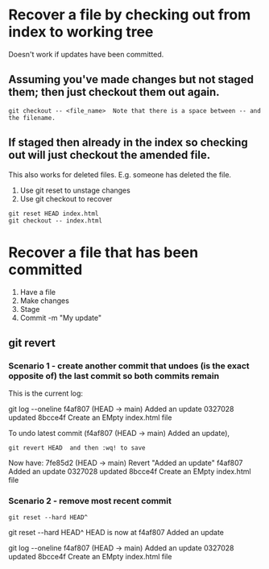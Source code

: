 # Recover a file by checking out from index to working tree
Doesn't work if updates have been committed.

## Assuming you've made changes but not staged them; then just checkout them out again.
```
git checkout -- <file_name>  Note that there is a space between -- and the filename.
```

## If staged then already in the index so checking out will just checkout the amended file.
This also works for deleted files. E.g. someone has deleted the file. 

1. Use git reset to unstage changes
2. Use git checkout to recover

```
git reset HEAD index.html
git checkout -- index.html
```

# Recover a file that has been committed

1. Have a file
2. Make changes
3. Stage
4. Commit -m "My update"

## git revert

### Scenario 1 - create another commit that undoes (is the exact opposite of) the last commit so both commits remain
This is the current log:

git log --oneline
f4af807 (HEAD -> main) Added an update
0327028 updated
8bcce4f Create an EMpty index.html file

To undo latest commit (f4af807 (HEAD -> main) Added an update), 

```
git revert HEAD  and then :wq! to save
```

Now have:
7fe85d2 (HEAD -> main) Revert "Added an update"
f4af807 Added an update
0327028 updated
8bcce4f Create an EMpty index.html file

### Scenario 2 - remove most recent commit

```
git reset --hard HEAD^
```

git reset --hard HEAD^
HEAD is now at f4af807 Added an update

git log --oneline
f4af807 (HEAD -> main) Added an update
0327028 updated
8bcce4f Create an EMpty index.html file